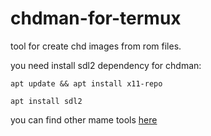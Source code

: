 # chdman-for-termux
tool for create chd images from rom files.

you need install sdl2 dependency for chdman:
```
apt update && apt install x11-repo
```

```
apt install sdl2
```
you can find other mame tools [here](https://github.com/Oscar1640/Mame_tools_for_termux)
